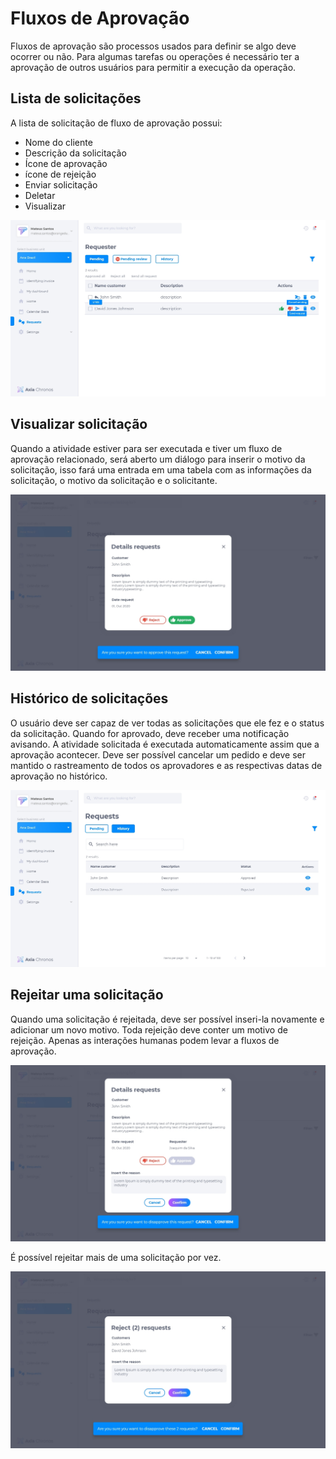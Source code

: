 # Fluxos de Aprovação
Fluxos de aprovação são processos usados ​​para definir se algo deve ocorrer ou não. Para algumas tarefas ou operações é necessário ter a aprovação de outros usuários para permitir a execução da operação.

## Lista de solicitações
A lista de solicitação de fluxo de aprovação possui:
* Nome do cliente
* Descrição da solicitação
* Ícone de aprovação
* ícone de rejeição
* Enviar solicitação
* Deletar
* Visualizar

![image](../img/crm/Requester-ApprovalFlows-Pending-List.jpg)

## Visualizar solicitação
Quando a atividade estiver para ser executada e tiver um fluxo de aprovação relacionado, será aberto um diálogo para inserir o motivo da solicitação, isso fará uma entrada em uma tabela com as informações da solicitação, o motivo da solicitação e o solicitante.

![image](../img/crm/Requests-ApprovalFlows-Detailsrequests-Approve.jpg)

## Histórico de solicitações
O usuário deve ser capaz de ver todas as solicitações que ele fez e o status da solicitação. Quando for aprovado, deve receber uma notificação avisando. A atividade solicitada é executada automaticamente assim que a aprovação acontecer. Deve ser possível cancelar um pedido e deve ser mantido o rastreamento de todos os aprovadores e as respectivas datas de aprovação no histórico.

![image](../img/crm/Requests-ApprovalFlows-History-List.jpg)

## Rejeitar uma solicitação
Quando uma solicitação é rejeitada, deve ser possível inseri-la novamente e adicionar um novo motivo. Toda rejeição deve conter um motivo de rejeição. Apenas as interações humanas podem levar a fluxos de aprovação.

![image](../img/crm/Requests-ApprovalFlows-Detailsrequests-Rejectsingle.jpg)


É possível rejeitar mais de uma solicitação por vez.

![image](../img/crm/Requests-ApprovalFlows-Detailsrequests-Rejectmore.jpg)
